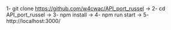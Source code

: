 1- git clone https://github.com/w4cwac/API_port_russel ->
2- cd API_port_russel ->
3- npm install ->
4- npm run start ->
5- http://localhost:3000/
